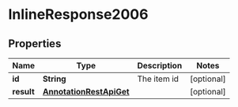 # InlineResponse2006

## Properties
Name | Type | Description | Notes
------------ | ------------- | ------------- | -------------
**id** | **String** | The item id |  [optional]
**result** | [**AnnotationRestApiGet**](AnnotationRestApiGet.md) |  |  [optional]
